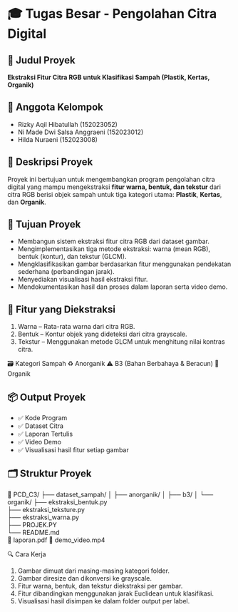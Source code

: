 # 🎓 Tugas Besar - Pengolahan Citra Digital

## 📌 Judul Proyek
**Ekstraksi Fitur Citra RGB untuk Klasifikasi Sampah (Plastik, Kertas, Organik)**

## 👥 Anggota Kelompok
  - Rizky Aqil Hibatullah (152023052)
  - Ni Made Dwi Salsa Anggraeni (152023012)
  - Hilda Nuraeni (152023008)

## 📖 Deskripsi Proyek
Proyek ini bertujuan untuk mengembangkan program pengolahan citra digital yang mampu mengekstraksi **fitur warna, bentuk, dan tekstur** dari citra RGB berisi objek sampah untuk tiga kategori utama: **Plastik**, **Kertas**, dan **Organik**.

## 🎯 Tujuan Proyek
- Membangun sistem ekstraksi fitur citra RGB dari dataset gambar.
- Mengimplementasikan tiga metode ekstraksi: warna (mean RGB), bentuk    (kontur), dan tekstur (GLCM).
- Mengklasifikasikan gambar berdasarkan fitur menggunakan pendekatan sederhana (perbandingan jarak).
- Menyediakan visualisasi hasil ekstraksi fitur.
- Mendokumentasikan hasil dan proses dalam laporan serta video demo.

## 🧠 Fitur yang Diekstraksi
1. Warna – Rata-rata warna dari citra RGB.
2. Bentuk – Kontur objek yang dideteksi dari citra grayscale.
3. Tekstur – Menggunakan metode GLCM untuk menghitung nilai kontras citra.

🗃️ Kategori Sampah
♻️ Anorganik
⚠️ B3 (Bahan Berbahaya & Beracun)
🍃 Organik

## 📦 Output Proyek
- ✅ Kode Program
- ✅ Dataset Citra
- ✅ Laporan Tertulis
- ✅ Video Demo
- ✅ Visualisasi hasil fitur setiap gambar

## 🗂 Struktur Proyek
📁 PCD_C3/
├── dataset_sampah/
│   ├── anorganik/
│   ├── b3/
│   └── organik/
├── ekstraksi_bentuk.py        
├── ekstraksi_teksture.py      
├── ekstraksi_warna.py        
├── PROJEK.PY                 
└── README.md     
📄 laporan.pdf
📄 demo_video.mp4

🔍 Cara Kerja
1. Gambar dimuat dari masing-masing kategori folder.
2. Gambar diresize dan dikonversi ke grayscale.
3. Fitur warna, bentuk, dan tekstur diekstraksi per gambar.
4. Fitur dibandingkan menggunakan jarak Euclidean untuk klasifikasi.
5. Visualisasi hasil disimpan ke dalam folder output per label.
